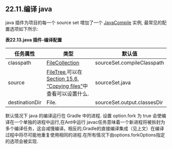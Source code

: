 ## 22.11.编译 java
java 插件为项目的每一个 source set 增加了一个 [JavaCompile](https://docs.gradle.org/current/dsl/org.gradle.api.tasks.compile.JavaCompile.html) 实例, 最常见的配置选项如下所示:

**表22.13.java 插件-编译配置**

任务属性 | 类型 | 默认值
-------------- | ----------------------------------------------------------------------------------------------------------------------------------------------------------------------------------------------------------------------- | ---------------------------
classpath | [FileCollection](https://docs.gradle.org/current/javadoc/org/gradle/api/file/FileCollection.html) | sourceSet.compileClasspath
source | [FileTree](https://docs.gradle.org/current/javadoc/org/gradle/api/file/FileTree.html),可以在[Section 15.6, “Copying files”](https://docs.gradle.org/current/userguide/working_with_files.html#sec:copying_files)中查看可以设置什么. | sourceSet.java
destinationDir | File.| sourceSet.output.classesDir

默认情况下 java 的编译运行在 Gradle 中的进程. 设置 option.fork 为 true 会使编译在一个单独的进程中运行,在Ant中运行 javac任务意味着一个新进程将被拆封为多个编译任务，这会减慢编译。相反的,Gradle的直接编译集成（见上文）在编译过程中将尽可能地重复使用相同的进程.在所有情况下由options.forkOptions指定的选项会被实现.
